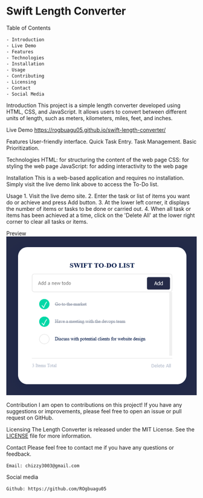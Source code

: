 # Swift Length Converter

Table of Contents

    - Introduction
    - Live Demo
    - Features
    - Technologies
    - Installation
    - Usage
    - Contributing
    - Licensing
    - Contact
    - Social Media

Introduction
    This project is a simple length converter developed using HTML, CSS, and JavaScript. It allows users to convert between different units of length, such as meters, kilometers, miles, feet, and inches.

Live Demo <https://rogbuagu05.github.io/swift-length-converter/>

Features
    User-friendly interface.
    Quick Task Entry.
    Task Management.
    Basic Prioritization.

Technologies
    HTML: for structuring the content of the web page
    CSS: for styling the web page
    JavaScript: for adding interactivity to the web page

Installation
    This is a web-based application and requires no installation. Simply visit the live demo link above to access the To-Do list.

Usage
    1. Visit the live demo site.
    2. Enter the task or list of items you want do or achieve and press Add button.
    3. At the lower left corner, it displays the number of items or tasks to be done or carried out.
    4. When all task or items has been achieved at a time, click on the 'Delete All' at the lower right corner to clear all tasks or items.

Preview
    ![alt text](<Swift To-do-1.png>)

Contribution
    I am open to contributions on this project! If you have any suggestions or improvements, please feel free to open an issue or pull request on GitHub.

Licensing
    The Length Converter is released under the MIT License. See the [LICENSE](LICENSE) file for more information.

Contact
Please feel free to contact me if you have any questions or feedback.

    Email: chizzy3003@gmail.com

Social media

    Github: https://github.com/ROgbuagu05
